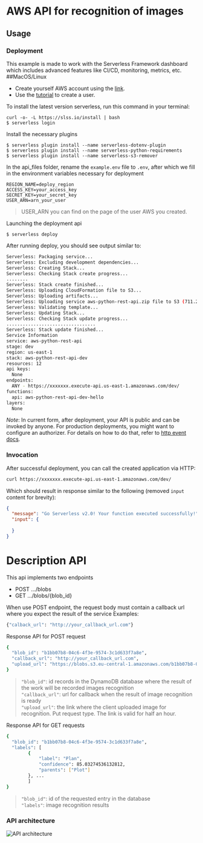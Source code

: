 <!--
title: 'AWS API for recognition of images'
layout: Doc
framework: v2
platform: AWS
language: python
authorLink: 'https://github.com/FlyOn21'
authorName: 'Zhohliev Pavlo'
-->

# AWS API for recognition of images

## Usage

### Deployment

This example is made to work with the Serverless Framework dashboard which includes advanced features like CI/CD,
monitoring, metrics, etc. 
##MacOS/Linux
 - Create yourself AWS account using the [link](https://portal.aws.amazon.com/billing/signup?redirect_url=https%3A%2F%2Faws.amazon.com%2Fregistration-confirmation&language=ru_ru#/start). 
 - Use the [tutorial](https://www.serverless.com/framework/docs/providers/aws/guide/credentials/) to create a user.
 


To install the latest version serverless, run this command in your terminal:
```
curl -o- -L https://slss.io/install | bash
$ serverless login
```
Install the necessary plugins
```
$ serverless plugin install --name serverless-dotenv-plugin 
$ serverless plugin install --name serverless-python-requirements
$ serverless plugin install --name serverless-s3-remover
```
In the api_files folder, rename the ```example.env``` file to ```.env```, after which we fill in the environment variables necessary for deployment
```
REGION_NAME=deploy_region
ACCESS_KEY=your_access_key
SECRET_KEY=your_secret_key
USER_ARN=arn_your_user
```
> USER_ARN you can find on the page of the user AWS you created. 
> 
Launching the deployment api
```
$ serverless deploy
```
After running deploy, you should see output similar to:

```bash
Serverless: Packaging service...
Serverless: Excluding development dependencies...
Serverless: Creating Stack...
Serverless: Checking Stack create progress...
........
Serverless: Stack create finished...
Serverless: Uploading CloudFormation file to S3...
Serverless: Uploading artifacts...
Serverless: Uploading service aws-python-rest-api.zip file to S3 (711.23 KB)...
Serverless: Validating template...
Serverless: Updating Stack...
Serverless: Checking Stack update progress...
.................................
Serverless: Stack update finished...
Service Information
service: aws-python-rest-api
stage: dev
region: us-east-1
stack: aws-python-rest-api-dev
resources: 12
api keys:
  None
endpoints:
  ANY - https://xxxxxxx.execute-api.us-east-1.amazonaws.com/dev/
functions:
  api: aws-python-rest-api-dev-hello
layers:
  None
```

_Note_: In current form, after deployment, your API is public and can be invoked by anyone. For production deployments, you might want to configure an authorizer. For details on how to do that, refer to [http event docs](https://www.serverless.com/framework/docs/providers/aws/events/apigateway/).

### Invocation

After successful deployment, you can call the created application via HTTP:

```bash
curl https://xxxxxxx.execute-api.us-east-1.amazonaws.com/dev/
```

Which should result in response similar to the following (removed `input` content for brevity):

```json
{
  "message": "Go Serverless v2.0! Your function executed successfully!",
  "input": {
    
  }
}
```

# Description API

This api implements two endpoints

- POST .../blobs 
- GET .../blobs/{blob_id}

When use POST endpoint, the request body must contain a callback url where you expect the result of the service
Examples:
```bash
{"calback_url": "http://your_callback_url.com"}
```
Response API for POST request
```bash
{
  "blob_id": "b1bb07b8-04c6-4f3e-9574-3c1d633f7a8e",
  "callback_url": "http://your_callback_url.com",
  "upload_url": "https://blobs.s3.eu-central-1.amazonaws.com/b1bb07b8-04c6-4f3e-9574-3c1d633f7a8e"
}
```
>```"blob_id"```: id records in the DynamoDB database where the result of the work will be recorded images recognition  
```"callback_url"```: url for callback when the result of image recognition is ready    
```"upload_url"```: the link where the client uploaded image for recognition. Put request type. The link is valid for half an hour.  
> 
Response API for GET requests
```bash
{
  "blob_id": "b1bb07b8-04c6-4f3e-9574-3c1d633f7a8e",
  "labels": [
        {
            "label": "Plan",
            "confidence": 85.03274536132812,
            "parents": ["Plot"]
        }, ...
        ]
}
```
> ```"blob_id"```: id of the requested entry in the database  
>```"labels"```: image recognition results

### API architecture
![API architecture](https://test-task-image-perfsys.s3.eu-central-1.amazonaws.com/Untitled+Diagram.png)